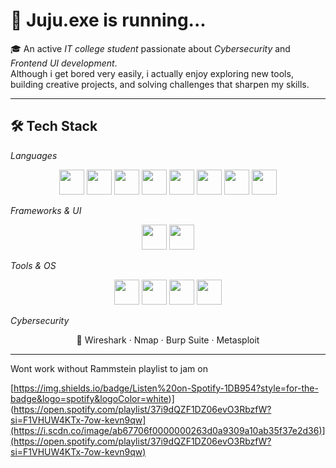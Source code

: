 # 👾 Juju.exe is running...

🎓 An active *IT college student* passionate about *Cybersecurity* and *Frontend UI development*.  
Although i get bored very easily, i actually enjoy exploring new tools, building creative projects, and solving challenges that sharpen my skills.  

---

## 🛠 Tech Stack

*Languages*  
<p align="center">
  <img src="https://skillicons.dev/icons?i=python" width="40" height="40"/>
  <img src="https://skillicons.dev/icons?i=java" width="40" height="40"/>
  <img src="https://skillicons.dev/icons?i=go" width="40" height="40"/>
  <img src="https://skillicons.dev/icons?i=haskell" width="40" height="40"/>
  <img src="https://skillicons.dev/icons?i=cpp" width="40" height="40"/>
  <img src="https://skillicons.dev/icons?i=css" width="40" height="40"/>
  <img src="https://cdn.jsdelivr.net/gh/devicons/devicon/icons/sass/sass-original.svg" width="40" height="40"/>
  <img src="https://upload.wikimedia.org/wikipedia/commons/0/0b/Delphi_Logo.svg" width="40" height="40"/>
</p>

*Frameworks & UI*  
<p align="center">
  <img src="https://skillicons.dev/icons?i=flask" width="40" height="40"/>
  <img src="https://skillicons.dev/icons?i=tailwind" width="40" height="40"/>
</p>

*Tools & OS*  
<p align="center">
  <img src="https://skillicons.dev/icons?i=vscode" width="40" height="40"/>
  <img src="https://skillicons.dev/icons?i=linux" width="40" height="40"/>
  <img src="https://skillicons.dev/icons?i=bash" width="40" height="40"/>
  <img src="https://skillicons.dev/icons?i=git" width="40" height="40"/>
</p>

*Cybersecurity*  
<p align="center">
  🔐 Wireshark · Nmap · Burp Suite · Metasploit
</p>

---
Wont work without Rammstein playlist to jam on 

[https://img.shields.io/badge/Listen%20on-Spotify-1DB954?style=for-the-badge&logo=spotify&logoColor=white)](https://open.spotify.com/playlist/37i9dQZF1DZ06evO3RbzfW?si=F1VHUW4KTx-7ow-kevn9qw](https://i.scdn.co/image/ab67706f0000000263d0a9309a10ab35f37e2d36)](https://open.spotify.com/playlist/37i9dQZF1DZ06evO3RbzfW?si=F1VHUW4KTx-7ow-kevn9qw)
